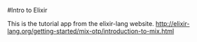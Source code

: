 #Intro to Elixir

This is the tutorial app from the elixir-lang website. http://elixir-lang.org/getting-started/mix-otp/introduction-to-mix.html
